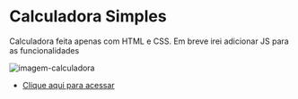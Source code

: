 # Calculadora Simples
Calculadora feita apenas com HTML e CSS. Em breve irei adicionar JS para as funcionalidades

<img src="https://cdn.discordapp.com/attachments/920032936823238658/922617028991389716/unknown.png" alt="imagem-calculadora">

* [Clique aqui para acessar](https://eduardohoths.github.io/calculator/calculator.html)
